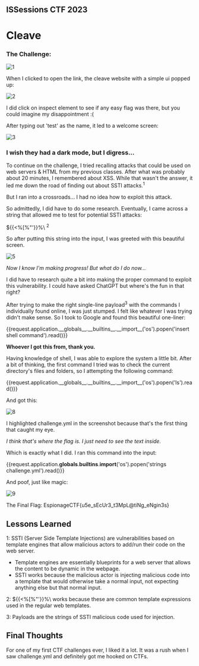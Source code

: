 ## ISSessions CTF 2023 
# Cleave

### The Challenge:
![1](https://github.com/magdzzia/Adam-M/assets/158006085/8dc75d16-e5c1-445b-8837-1db2fb5e6542)

When I clicked to open the link, the cleave website with a simple ui popped up:

![2](https://github.com/magdzzia/Adam-M/assets/158006085/90a625f6-15b8-47a6-9598-979be5c443fe)

I did click on inspect element to see if any easy flag was there, but you could imagine my disappointment :(

After typing out 'test' as the name, it led to a welcome screen:

![3](https://github.com/magdzzia/Adam-M/assets/158006085/f570b9e1-ecbf-4af8-949e-3265de8e0959)

### I wish they had a dark mode, but I digress...

To continue on the challenge, I tried recalling attacks that could be used on web servers & HTML from my previous classes. After what was probably about 20 minutes, I remembered about XSS. While that wasn't the answer, it led me down the road of finding out about SSTI attacks.<sup>1</sup>

But I ran into a crossroads... I had no idea how to exploit this attack.

So admittedly, I did have to do some research. Eventually, I came across a string that allowed me to test for potential SSTI attacks: 

${{<%[%"'}}%\ <sup>2</sup>

So after putting this string into the input, I was greeted with this beautiful screen. 

![5](https://github.com/magdzzia/Adam-M/assets/158006085/99ca2c6d-3cac-468d-8e64-0b3912b3ffc4)

_Now I know I'm making progress! But what do I do now..._

I did have to research quite a bit into making the proper command to exploit this vulnerability. I could have asked ChatGPT but where's the fun in that right? 

After trying to make the right single-line payload<sup>3</sup> with the commands I individually found online, I was just stumped. I felt like whatever I was trying didn't make sense. So I took to Google and found this beautiful one-liner:

{{request.application.\_\_globals\_\_.\_\_builtins\_\_.\_\_import\_\_('os').popen('insert shell command').read()}}

**Whoever I got this from, thank you.**

Having knowledge of shell, I was able to explore the system a little bit. After a bit of thinking, the first command I tried was to check the current directory's files and folders, so I attempting the following command: 

{{request.application.\_\_globals\_\_.\_\_builtins\_\_.\_\_import\_\_('os').popen('ls').read()}}

And got this:

![8](https://github.com/magdzzia/Adam-M/assets/158006085/045d9d02-7dbf-434e-994c-68dd2ce2002e)

I highlighted challenge.yml in the screenshot because that's the first thing that caught my eye. 

_I think that's where the flag is. I just need to see the text inside._ 

Which is exactly what I did. I ran this command into the input:

{{request.application.__globals__.__builtins__.__import__('os').popen('strings challenge.yml').read()}}

And poof, just like magic:

![9](https://github.com/magdzzia/Adam-M/assets/158006085/447162eb-db7c-439e-9a26-734c599a456a)

The Final Flag: EspionageCTF{u5e_sEcUr3_t3MpL@tiNg_eNgin3s}

## Lessons Learned
1: SSTI (Server Side Template Injections) are vulnerabilities based on template engines that allow malicious actors to add/run their code on the web server. 
  - Template engines are essentially blueprints for a web server that allows the content to be dynamic in the webpage.
  - SSTI works because the malicious actor is injecting malicious code into a template that would otherwise take a normal input, not expecting anything else but that normal input.

2: ${{<%[%"'}}%\ works because these are common template expressions used in the regular web templates.

3: Payloads are the strings of SSTI malicious code used for injection.

## Final Thoughts

For one of my first CTF challenges ever, I liked it a lot. It was a rush when I saw challenge.yml and definitely got me hooked on CTFs. 

